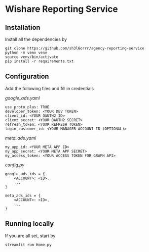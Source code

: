 # Wishare Reporting Service

## Installation

Install all the dependencies by
```
git clone https://github.com/sh3l6orrr/agency-reporting-service
python -m venv venv
source venv/bin/activate
pip install -r requirements.txt
```

## Configuration
Add the following files and fill in credentials

*google_ads.yaml*
```
use_proto_plus: TRUE
developer_token: <YOUR DEV TOKEN>
client_id: <YOUR OAUTH2 ID>
client_secret: <YOUR OAUTH2 SECRET>
refresh_token: <YOUR REFRESH TOKEN>
login_customer_id: <YOUR MANAGER ACCOUNT ID (OPTIONAL)>
```

*meta_ads.yaml*
```
my_app_id: <YOUR META APP ID>
my_app_secret: <YOUR META APP SECRET>
my_access_token: <YOUR ACCESS TOKEN FOR GRAPH API>
```

*config.py*
```
google_ads_ids = {
    <ACCOUNT>: <ID>,
    ...
}

meta_ads_ids = {
    <ACCOUNT>: <ID>,
    ...
}
```

## Running locally
If you are all set, start by
```
streamlit run Home.py
```